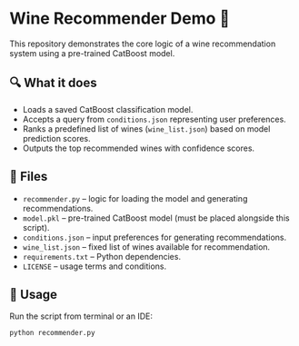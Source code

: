 # Wine Recommender Demo 🍷

This repository demonstrates the core logic of a wine recommendation system using a pre-trained CatBoost model.

## 🔍 What it does

- Loads a saved CatBoost classification model.
- Accepts a query from `conditions.json` representing user preferences.
- Ranks a predefined list of wines (`wine_list.json`) based on model prediction scores.
- Outputs the top recommended wines with confidence scores.

## 📂 Files

- `recommender.py` – logic for loading the model and generating recommendations.
- `model.pkl` – pre-trained CatBoost model (must be placed alongside this script).
- `conditions.json` – input preferences for generating recommendations.
- `wine_list.json` – fixed list of wines available for recommendation.
- `requirements.txt` – Python dependencies.
- `LICENSE` – usage terms and conditions.

## 🚀 Usage

Run the script from terminal or an IDE:

```bash
python recommender.py
